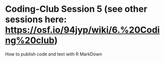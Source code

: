 # Coding-Club Session 5 (see other sessions here: https://osf.io/94jyp/wiki/6.%20Coding%20club)
How to publish code and text with R MarkDown
